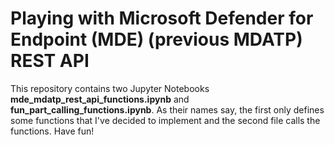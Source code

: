 # Playing with Microsoft Defender for Endpoint (MDE) (previous MDATP) REST API 
This repository contains two Jupyter Notebooks **mde_mdatp_rest_api_functions.ipynb** and **fun_part_calling_functions.ipynb**. As their names say, the first only defines some functions that I've decided to implement and the second file calls the functions. Have fun!
